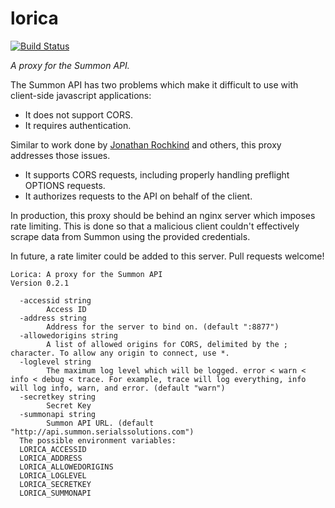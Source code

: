 # lorica
[![Build Status](https://travis-ci.org/cu-library/lorica.svg)](https://travis-ci.org/cu-library/lorica)

*A proxy for the Summon API.*

The Summon API has two problems which make it difficult to use with client-side javascript applications: 

* It does not support CORS. 
* It requires authentication. 

Similar to work done by [Jonathan Rochkind](https://bibwild.wordpress.com/2013/06/20/an-aid-for-those-developing-against-the-summon-api/) and others, this proxy addresses those issues. 

* It supports CORS requests, including properly handling preflight OPTIONS requests. 
* It authorizes requests to the API on behalf of the client. 

In production, this proxy should be behind an nginx server which imposes rate limiting. This is done so that a malicious client couldn't effectively scrape data from Summon using the provided credentials.

In future, a rate limiter could be added to this server. Pull requests welcome! 

```
Lorica: A proxy for the Summon API
Version 0.2.1

  -accessid string
        Access ID
  -address string
        Address for the server to bind on. (default ":8877")
  -allowedorigins string
        A list of allowed origins for CORS, delimited by the ; character. To allow any origin to connect, use *.
  -loglevel string
        The maximum log level which will be logged. error < warn < info < debug < trace. For example, trace will log everything, info will log info, warn, and error. (default "warn")
  -secretkey string
        Secret Key
  -summonapi string
        Summon API URL. (default "http://api.summon.serialssolutions.com")
  The possible environment variables:
  LORICA_ACCESSID
  LORICA_ADDRESS
  LORICA_ALLOWEDORIGINS
  LORICA_LOGLEVEL
  LORICA_SECRETKEY
  LORICA_SUMMONAPI

 ```















